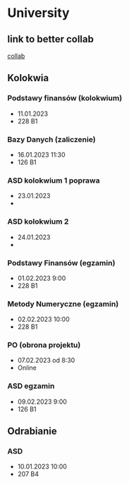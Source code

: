 # University

## link to better collab 
[collab](https://colab.to/r)

## Kolokwia

### Podstawy finansów (kolokwium)
- 11.01.2023
- 228 B1

### Bazy Danych (zaliczenie)
- 16.01.2023 11:30
- 126 B1

### ASD kolokwium 1 poprawa
- 23.01.2023
- 

### ASD kolokwium 2
- 24.01.2023 
- 

### Podstawy Finansów (egzamin)
- 01.02.2023 9:00
- 228 B1

### Metody Numeryczne (egzamin)
- 02.02.2023 10:00
- 228 B1

### PO (obrona projektu)
- 07.02.2023 od 8:30
- Online

### ASD egzamin
- 09.02.2023 9:00
- 126 B1

## Odrabianie

### ASD
- 10.01.2023 10:00
- 207 B4
